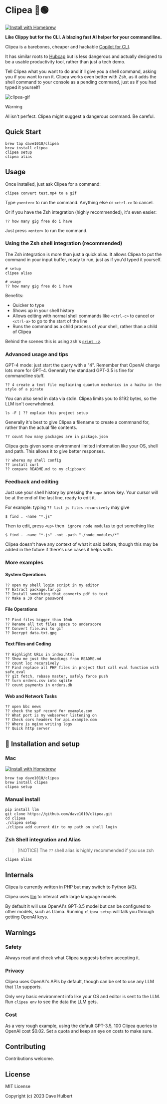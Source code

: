 # Clipea 📎🟢

[![Install with Homebrew](https://img.shields.io/badge/Homebrew-Tap-blue.svg)](https://github.com/dave1010/homebrew-clipea)

**Like Clippy but for the CLI. A blazing fast AI helper for your command line.**

Clipea is a barebones, cheaper and hackable [Copilot for CLI](https://githubnext.com/projects/copilot-cli).

It has similar roots to [Hubcap](https://github.com/dave1010/hubcap) but is less dangerous and actually designed to be a usable productivity tool, rather than just a tech demo.

Tell Clipea what you want to do and it'll give you a shell command, asking you if you want to run it. Clipea works even better with Zsh, as it adds the shell command to your console as a pending command, just as if you had typed it yourself!

![clipea-gif](https://github.com/dave1010/clipea/assets/50682/9aae6c64-2d09-4e7f-9d86-4d82dd4bc076)

> [!WARNING]
> AI isn't perfect. Clipea might suggest a dangerous command. Be careful.

## Quick Start

    brew tap dave1010/clipea
    brew install clipea
    clipea setup
    clipea alias

## Usage

Once installed, just ask Clipea for a command:

    clipea convert test.mp4 to a gif

Type `y<enter>` to run the command. Anything else or `<ctrl-c>` to cancel.

Or if you have the Zsh integration (highly recommended), it's even easier:

    ?? how many gig free do i have

Just press `<enter>` to run the command.

### Using the Zsh shell integration (recommended)

The Zsh integration is more than just a quick alias.
It allows Clipea to put the command in your input buffer, ready to run, just as if you'd typed it yourself.

    # setup
    clipea alias

    # usage
    ?? how many gig free do i have

Benefits:

* Quicker to type
* Shows up in your shell history
* Allows editing with normal shell commands like `<ctrl-c>` to cancel or `<ctrl-a>` to go to the start of the line
* Runs the command as a child process of your shell, rather than a child of Clipea

Behind the scenes this is using zsh's [`print -z`](https://gist.github.com/YumaInaura/2a1a915b848728b34eacf4e674ca61eb#print--z).

### Advanced usage and tips

GPT-4 mode: just start the query with a "4". Remember that OpenAI charge lots more for GPT-4.
Generally the standard GPT-3.5 is fine for commandline stuff.

    ?? 4 create a text file explaining quantum mechanics in a haiku in the style of a pirate

You can also send in data via stdin. Clipea limits you to 8192 bytes, so the LLM isn't overwhelmed.

    ls -F | ?? explain this project setup

Generally it's best to give Clipea a filename to create a commnand for, rather than the actual file contents.

    ?? count how many packages are in package.json

Clipea gets given some environment limited information like your OS, shell and path.
This allows it to give better responses.

    ?? wheres my shell config
    ?? install curl
    ?? compare README.md to my clipboard

### Feedback and editing

Just use your shell history by pressing the `<up>` arrow key. Your cursor will be at the end of
the last line, ready to edit it.

For example: typing `?? list js files recursively` may give
    
    $ find . -name "*.js"

Then to edit, press `<up>` then ` ignore node modules` to get something like

    $ find . -name "*.js" -not -path "./node_modules/*"

Clipea doesn't have any context of what it said before, though this may be added in the future if there's use cases it helps with.

### More examples

#### System Operations

    ?? open my shell login script in my editor
    ?? Extract package.tar.gz
    ?? Install something that converts pdf to text
    ?? Make a 30 char password

#### File Operations

    ?? Find files bigger than 10mb
    ?? Rename all txt files space to underscore
    ?? Convert file.avi to gif
    ?? Decrypt data.txt.gpg

#### Text Files and Coding

    ?? Highlight URLs in index.html
    ?? Show me just the headings from README.md
    ?? count loc recursively
    ?? Find replace all PHP files in project that call eval function with safe_eval
    ?? git fetch, rebase master, safely force push
    ?? turn orders.csv into sqlite
    ?? count payments in orders.db

#### Web and Network Tasks

    ?? open bbc news
    ?? check the spf record for example.com
    ?? What port is my webserver listening on
    ?? Check cors headers for api.example.com
    ?? Where is nginx writing logs
    ?? Quick http server

## 🚀 Installation and setup

### Mac

[![Install with Homebrew](https://img.shields.io/badge/Homebrew-Tap-blue.svg)](https://github.com/dave1010/homebrew-clipea)

    brew tap dave1010/clipea
    brew install clipea
    clipea setup

### Manual install

    pip install llm
    git clone https://github.com/dave1010/clipea.git
    cd clipea
    ./clipea setup
    ./clipea add current dir to my path on shell login

### Zsh Shell integration and Alias

> [!NOTICE]
> The `??` shell alias is highly recommended if you use zsh

    clipea alias

## Internals

Clipea is currently written in PHP but may switch to Python ([#3](https://github.com/dave1010/clipea/issues/3)).

Clipea uses [llm](https://github.com/simonw/llm) to interact with large language models.

By default it will use OpenAI's GPT-3.5 model but can be configured to other models, such as Llama.
Running `clipea setup` will talk you through getting OpenAI keys.

## Warnings

### Safety

Always read and check what Clipea suggests before accepting it.

### Privacy

Clipea uses OpenAI's APIs by default, though can be set to use any LLM that `llm` supports.

Only very basic environment info like your OS and editor is sent to the LLM.
Run `clipea env` to see the data the LLM gets.

### Cost

As a very rough example, using the default GPT-3.5, 100 Clipea queries to OpenAI cost $0.02.
Set a quota and keep an eye on costs to make sure.

## Contributing

Contributions welcome.

## License

MIT License

Copyright (c) 2023 Dave Hulbert
